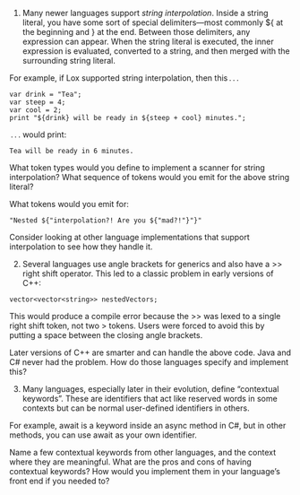 1. Many newer languages support *string interpolation*. Inside a string literal, you have some sort of special delimiters—most commonly ${ at the beginning and } at the end. Between those delimiters, any expression can appear. When the string literal is executed, the inner expression is evaluated, converted to a string, and then merged with the surrounding string literal.

For example, if Lox supported string interpolation, then this . . . 

```
var drink = "Tea";
var steep = 4;
var cool = 2;
print "${drink} will be ready in ${steep + cool} minutes.";
```

 . . . would print:

```
Tea will be ready in 6 minutes.
```

What token types would you define to implement a scanner for string interpolation? What sequence of tokens would you emit for the above string literal?

What tokens would you emit for:

```
"Nested ${"interpolation?! Are you ${"mad?!"}"}"
```

Consider looking at other language implementations that support interpolation to see how they handle it.

2. Several languages use angle brackets for generics and also have a >> right shift operator. This led to a classic problem in early versions of C++:

```
vector<vector<string>> nestedVectors;
```

This would produce a compile error because the >> was lexed to a single right shift token, not two > tokens. Users were forced to avoid this by putting a space between the closing angle brackets.

Later versions of C++ are smarter and can handle the above code. Java and C# never had the problem. How do those languages specify and implement this?

3. Many languages, especially later in their evolution, define “contextual keywords”. These are identifiers that act like reserved words in some contexts but can be normal user-defined identifiers in others.

For example, await is a keyword inside an async method in C#, but in other methods, you can use await as your own identifier.

Name a few contextual keywords from other languages, and the context where they are meaningful. What are the pros and cons of having contextual keywords? How would you implement them in your language’s front end if you needed to?